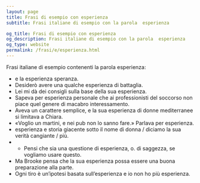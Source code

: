 ```yaml
---
layout: page
title: Frasi di esempio con esperienza 
subtitle: Frasi italiane di esempio con la parola  esperienza

og_title: Frasi di esempio con esperienza 
og_description: Frasi italiane di esempio con la parola  esperienza
og_type: website
permalink: /frasi/e/esperienza.html
---
```


Frasi italiane di esempio contenenti la parola esperienza:


- e la esperienza speranza.
- Desiderò avere una qualche esperienza di battaglia.
- Lei mi dà dei consigli sulla base della sua esperienza.
- Sapeva per esperienza personale che ai professionisti del soccorso non piace quel genere di macabro interessamento.
- Aveva un carattere semplice, e la sua esperienza di donne mediterranee si limitava a Chiara.
- «Voglio un martini, e nei pub non lo sanno fare.» Parlava per esperienza.
- esperienza e storia giacente sotto il nome di donna / diciamo la sua verità cangiante / più.
- - Pensi che sia una questione di esperienza, o. di saggezza, se vogliamo usare questo.
- Ma Brooke pensa che la sua esperienza possa essere una buona preparazione alla parte.
- Ogni tiro è un’ipotesi basata sull’esperienza e io non ho più esperienza.
